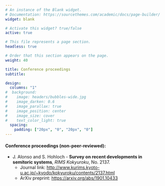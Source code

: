 ```yaml
---
# An instance of the Blank widget.
# Documentation: https://sourcethemes.com/academic/docs/page-builder/
widget: blank

# Activate this widget? true/false
active: true

# This file represents a page section.
headless: true

# Order that this section appears on the page.
weight: 40

title: Conference proceedings
subtitle: 

design:
  columns: "1"
#  background:
#    image: headers/bubbles-wide.jpg
#    image_darken: 0.6
#    image_parallax: true
#    image_position: center
#    image_size: cover
#    text_color_light: true
  spacing:
    padding: ["20px", "0", "20px", "0"]
---
```




#### Conference proceedings (non-peer-reviewed):

* J. Alonso and S. Hohloch - **Survey on recent developments in semitoric systems**, *RIMS Kokyuroku*, No. 2137.
  * Journal link: http://www.kurims.kyoto-u.ac.jp/~kyodo/kokyuroku/contents/2137.html
  * ArXiv preprint: https://arxiv.org/abs/1901.10433